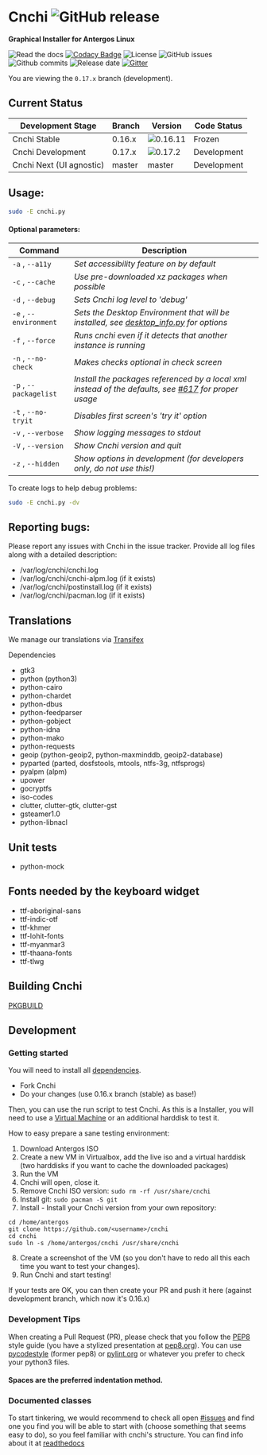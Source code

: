 # Cnchi ![GitHub release](https://img.shields.io/github/release/antergos/cnchi.svg)

**Graphical Installer for Antergos Linux**

![Read the docs](https://readthedocs.org/projects/cnchi/badge/?version=latest) [![Codacy Badge](https://api.codacy.com/project/badge/Grade/141e37590a9e4a2da3b3d84c0a6241ac)](https://www.codacy.com/project/karasu/Cnchi/dashboard?utm_source=github.com&amp;utm_medium=referral&amp;utm_content=Antergos/Cnchi&amp;utm_campaign=Badge_Grade_Dashboard) ![License](https://img.shields.io/github/license/antergos/cnchi.svg) ![GitHub issues](https://img.shields.io/github/issues/antergos/cnchi.svg) ![Github commits](https://img.shields.io/github/commits-since/antergos/cnchi/latest.svg) ![Release date](https://img.shields.io/github/release-date/SubtitleEdit/subtitleedit.svg) [![Gitter](https://badges.gitter.im/Antergos/Cnchi.svg)](https://gitter.im/Antergos/Cnchi?utm_source=badge&utm_medium=badge&utm_campaign=pr-badge)

You are viewing the `0.17.x` branch (development).

## Current Status

|Development Stage|Branch|Version| Code Status|
----------------- | -------------- | -------------- | -------- |
|Cnchi Stable|0.16.x|![0.16.11](https://img.shields.io/github/release/antergos/cnchi.svg)|Frozen|
|Cnchi Development|0.17.x|![0.17.2](https://img.shields.io/github/release/antergos/cnchi/all.svg)|Development|
|Cnchi Next (UI agnostic)|master|master|Development|

## Usage:

```sh
sudo -E cnchi.py
```

#### Optional parameters:

|Command|Description|
----------------- | -------------- |
|```-a``` , ```--a11y```|*Set accessibility feature on by default*|
|```-c``` , ```--cache```|*Use pre-downloaded xz packages when possible*|
|```-d``` , ```--debug```|*Sets Cnchi log level to 'debug'*|
|```-e``` , ```--environment```|*Sets the Desktop Environment that will be installed, see [desktop_info.py](src/desktop_info.py) for options*|
|```-f``` , ```--force```|*Runs cnchi even if it detects that another instance is running*|
|```-n``` , ```--no-check```|*Makes checks optional in check screen*|
|```-p``` , ```--packagelist```|*Install the packages referenced by a local xml instead of the defaults, see [#617](https://github.com/Antergos/Cnchi/issues/617) for proper usage*|
|```-t``` , ```--no-tryit```|*Disables first screen's 'try it' option*|
|```-v``` , ```--verbose```|*Show logging messages to stdout*|
|```-V``` , ```--version```|*Show Cnchi version and quit*|
|```-z``` , ```--hidden```|*Show options in development (for developers only, do not use this!)*|

To create logs to help debug problems:
```sh
sudo -E cnchi.py -dv
```

## Reporting bugs:

Please report any issues with Cnchi in the issue tracker. Provide all log files along with a detailed description:

* /var/log/cnchi/cnchi.log
* /var/log/cnchi/cnchi-alpm.log (if it exists)
* /var/log/cnchi/postinstall.log (if it exists)
* /var/log/cnchi/pacman.log (if it exists)

## Translations

We manage our translations via [Transifex](https://www.transifex.com/projects/p/antergos)

<a name="dependencies">Dependencies</a>

 - gtk3
 - python (python3)
 - python-cairo
 - python-chardet
 - python-dbus
 - python-feedparser
 - python-gobject
 - python-idna
 - python-mako
 - python-requests
 - geoip (python-geoip2, python-maxminddb, geoip2-database)
 - pyparted (parted, dosfstools, mtools, ntfs-3g, ntfsprogs)
 - pyalpm (alpm)
 - upower
 - gocryptfs
 - iso-codes
 - clutter, clutter-gtk, clutter-gst
 - gsteamer1.0
 - python-libnacl

## Unit tests
 - python-mock

## Fonts needed by the keyboard widget
 - ttf-aboriginal-sans
 - ttf-indic-otf
 - ttf-khmer
 - ttf-lohit-fonts
 - ttf-myanmar3
 - ttf-thaana-fonts
 - ttf-tlwg

## Building Cnchi

[PKGBUILD](https://raw.githubusercontent.com/Antergos/antergos-packages/master/antergos/cnchi-dev/PKGBUILD)

## Development

### Getting started

You will need to install all [dependencies](#dependencies).

- Fork Cnchi
- Do your changes (use 0.16.x branch (stable) as base!)

Then, you can use the run script to test Cnchi. As this is a Installer, you will need to use a [Virtual Machine](http://virtualbox.org) or an additional harddisk to test it.

How to easy prepare a sane testing environment:
1. Download Antergos ISO
2. Create a new VM in Virtualbox, add the live iso and a virtual harddisk (two harddisks if you want to cache the downloaded packages)
3. Run the VM
4. Cnchi will open, close it.
5. Remove Cnchi ISO version: `sudo rm -rf /usr/share/cnchi`
6. Install git: `sudo pacman -S git`
7. Install - Install your Cnchi version from your own repository:
```
cd /home/antergos
git clone https://github.com/<username>/cnchi
cd cnchi
sudo ln -s /home/antergos/cnchi /usr/share/cnchi
```
8. Create a screenshot of the VM (so you don't have to redo all this each time you want to test your changes).
9. Run Cnchi and start testing!

If your tests are OK, you can then create your PR and push it here (against development branch, which now it's 0.16.x)

### Development Tips

When creating a Pull Request (PR), please check that you follow the [PEP8](https://www.python.org/dev/peps/pep-0008/) style guide (you have a stylized presentation at [pep8.org](http://pep8.org)). You can use [pycodestyle](https://github.com/pycqa/pycodestyle) (former pep8) or [pylint.org](https://www.pylint.org) or whatever you prefer to check your python3 files.

#### Spaces are the preferred indentation method.

### Documented classes

To start tinkering, we would recommend to check all open [#issues](https://github.com/Antergos/Cnchi/issues) and find one you find you will be able to start with (choose something that seems easy to do), so you feel familiar with cnchi's structure. You can find info about it at [readthedocs](https://cnchi.readthedocs.io/en/latest/)
